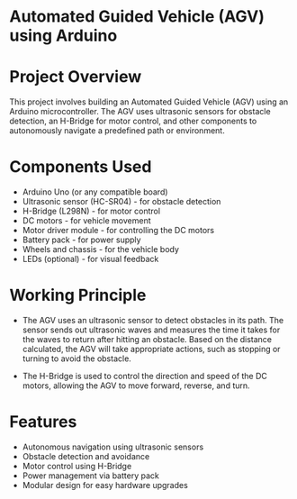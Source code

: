 # Automated Guided Vehicle (AGV) using Arduino
# Project Overview
This project involves building an Automated Guided Vehicle (AGV) using an Arduino microcontroller. The AGV uses ultrasonic sensors for obstacle detection, an H-Bridge for motor control, and other components to autonomously navigate a predefined path or environment.

# Components Used
* Arduino Uno (or any compatible board)
* Ultrasonic sensor (HC-SR04) - for obstacle detection
* H-Bridge (L298N) - for motor control
* DC motors - for vehicle movement
* Motor driver module - for controlling the DC motors
* Battery pack - for power supply
* Wheels and chassis - for the vehicle body
* LEDs (optional) - for visual feedback
# Working Principle
* The AGV uses an ultrasonic sensor to detect obstacles in its path. The sensor sends out ultrasonic waves and measures the time it takes for the waves to return after hitting an obstacle. Based on the distance calculated, the AGV will take appropriate actions, such as stopping or turning to avoid the obstacle.

* The H-Bridge is used to control the direction and speed of the DC motors, allowing the AGV to move forward, reverse, and turn.

# Features
* Autonomous navigation using ultrasonic sensors
* Obstacle detection and avoidance
* Motor control using H-Bridge
* Power management via battery pack
* Modular design for easy hardware upgrades
